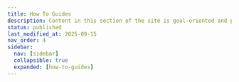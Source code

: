```yaml
---
title: How To Guides
description: Content in this section of the site is goal-oriented and practical, geared towards helping you accomplish or plan for work. Visit individual pages in the navigation to learn more.
status: published
last_modified_at: 2025-09-15
nav_order: 4
sidebar:
  nav: [sidebar]
  collapsible: true
  expanded: [how-to-guides]
---
```


